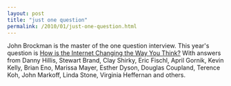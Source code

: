 ```yaml
---
layout: post
title: "just one question"
permalink: /2010/01/just-one-question.html
---
```


<p>John Brockman is the master of the one question interview. This year&#39;s question is <a href="http://www.edge.org/q2010/q10_index.html">How is the Internet Changing the Way You Think?</a> With answers from Danny Hillis, Stewart Brand, Clay Shirky, Eric Fischl, April Gornik, Kevin Kelly, Brian Eno, Marissa Mayer, Esther Dyson, Douglas Coupland, Terence Koh, John Markoff, Linda Stone, Virginia Heffernan and others.</p>


